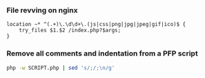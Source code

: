 ### File revving on nginx

```nginx
location ~* ^(.+)\.\d\d+\.(js|css|png|jpg|jpeg|gif|ico)$ {
    try_files $1.$2 /index.php?$args;
}
```

### Remove all comments and indentation from a PFP script

```bash
php -w SCRIPT.php | sed 's/;/;\n/g'
```
